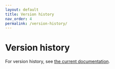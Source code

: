 ```yaml
---
layout: default
title: Version history
nav_order: 4
permalink: /version-history/
---
```


# Version history

For version history, see [the current documentation](https://docs.opensearch.org/docs/latest/version-history/).
